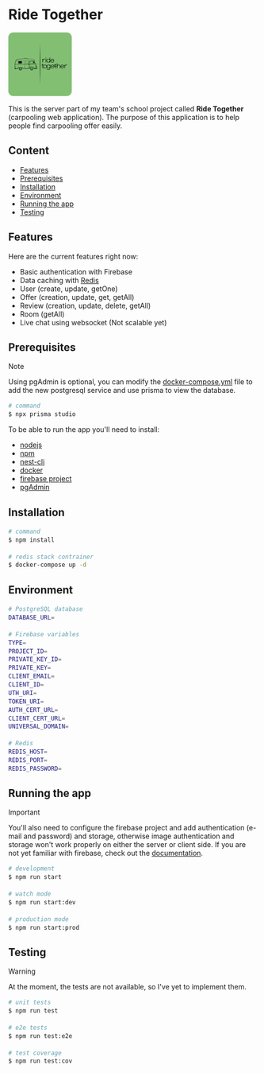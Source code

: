 # Ride Together

![preview](assets/logo.png)

This is the server part of my team's school project called **Ride Together** (carpooling web application). The purpose of this application is to help people find carpooling offer easily.

## Content

- [Features](#features)
- [Prerequisites](#prerequisites)
- [Installation](#installation)
- [Environment](#environment)
- [Running the app](#running-the-app)
- [Testing](#testing)

## Features

Here are the current features right now:

- Basic authentication with Firebase
- Data caching with [Redis](https://redis.io)
- User (create, update, getOne)
- Offer (creation, update, get, getAll)
- Review (creation, update, delete, getAll)
- Room (getAll)
- Live chat using websocket (Not scalable yet)

## Prerequisites

> [!NOTE]
> Using pgAdmin is optional, you can modify the [docker-compose.yml](docker-compose.yml) file to add the new postgresql service and use prisma to view the database.
>
> ```bash
> # command
> $ npx prisma studio
> ```

To be able to run the app you'll need to install:

- [nodejs](https://nodejs.org/)
- [npm](https://www.npmjs.com/)
- [nest-cli](https://docs.nestjs.com/cli/overview#installation)
- [docker](https://docs.docker.com)
- [firebase project](https://firebase.google.com)
- [pgAdmin](https://www.pgadmin.org/download/)

## Installation

```bash
# command
$ npm install

# redis stack contrainer
$ docker-compose up -d
```

## Environment

```bash
# PostgreSQL database
DATABASE_URL=

# Firebase variables
TYPE=
PROJECT_ID=
PRIVATE_KEY_ID=
PRIVATE_KEY=
CLIENT_EMAIL=
CLIENT_ID=
UTH_URI=
TOKEN_URI=
AUTH_CERT_URL=
CLIENT_CERT_URL=
UNIVERSAL_DOMAIN=

# Redis
REDIS_HOST=
REDIS_PORT=
REDIS_PASSWORD=
```

## Running the app

> [!IMPORTANT]
> You'll also need to configure the firebase project and add authentication (e-mail and password) and storage, otherwise image authentication and storage won't work properly on either the server or client side. If you are not yet familiar with firebase, check out the [documentation](https://firebase.google.com/docs).

```bash
# development
$ npm run start

# watch mode
$ npm run start:dev

# production mode
$ npm run start:prod
```

## Testing

> [!WARNING]
> At the moment, the tests are not available, so I've yet to implement them.

```bash
# unit tests
$ npm run test

# e2e tests
$ npm run test:e2e

# test coverage
$ npm run test:cov
```
